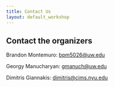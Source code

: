 ```yaml
---
title: Contact Us
layout: default_workshop
---
```



## Contact the organizers
Brandon Montemuro: bpm5026@uw.edu

Georgy Manucharyan: gmanuch@uw.edu

Dimitris Giannakis: dimitris@cims.nyu.edu
